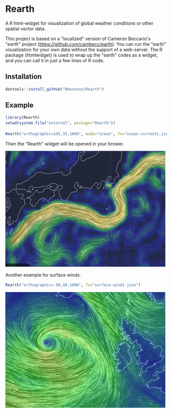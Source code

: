 # Rearth
A R html-widget for visualization of global weather conditions or other spatial vector data. 

This project is based on a "localized" version of Cameron Beccario's "earth" project (https://github.com/cambecc/earth). You can run the "earth" visualization for your own data without the support of a web-server. The R package {htmlwidget} is used to wrap up the "earth" codes as a widget, and you can call it in just a few lines of R code. 

Installation
------------

``` r
devtools::install_github("Rmonsoon/Rearth")

```

Example
------------

``` r
library(Rearth)
setwd(system.file("external", package="Rearth"))

Rearth("orthographic=145,35,1800", mode="ocean", fn="ocean-currents.json")
```

Then the "Rearth" widget will be opened in your brower.

![Ocean Currents](vignettes/ocean-currents_05.gif)


Another example for surface winds.

``` r
Rearth("orthographic=-90,40,1000", fn="surface-winds.json")
```

![Surface Winds](vignettes/surface-winds_02.gif)
